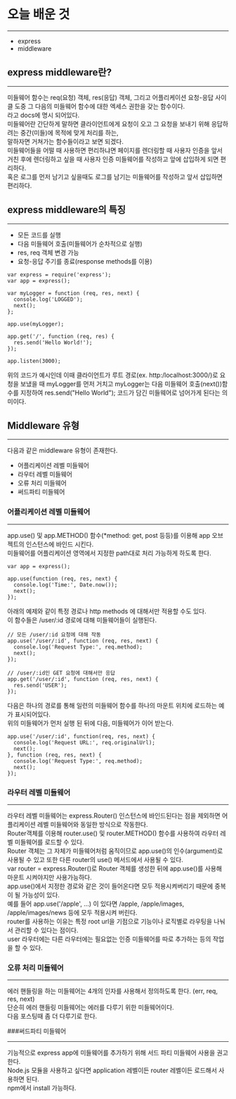 # 오늘 배운 것
___
* express
* middleware

## express middleware란?
___

미들웨어 함수는 req(요청) 객체, res(응답) 객체, 그리고 어플리케이션 요청-응답 사이클 도중 그 다음의 미들웨어 함수에 대한 엑세스 권한을 갖는 함수이다.<br/>
라고 docs에 명시 되어있다.<br/>
미들웨어란 간단하게 말하면 클라이언트에게 요청이 오고 그 요청을 보내기 위해 응답하려는 중간(미들)에 목적에 맞게 처리를 하는,<br/> 
말하자면 거쳐가는 함수들이라고 보면 되겠다.<br/>
미들웨어들을 어떨 때 사용하면 편리하냐면 페이지를 렌더링할 때 사용자 인증을 앞서 거친 후에 렌더링하고 싶을 때 사용자 인증 미들웨어를 작성하고 앞에 삽입하게 되면 편리하다.<br/>
혹은 로그를 먼저 남기고 싶을때도 로그를 남기는 미들웨어를 작성하고 앞서 삽입하면 편리하다.<br/>

## express middleware의 특징
___

* 모든 코드를 실행
* 다음 미들웨어 호출(미들웨어가 순차적으로 실행)
* res, req 객체 변경 가능
* 요청-응답 주기를 종료(response methods를 이용)

```
var express = require('express');
var app = express();

var myLogger = function (req, res, next) {
  console.log('LOGGED');
  next();
};

app.use(myLogger);

app.get('/', function (req, res) {
  res.send('Hello World!');
});

app.listen(3000);
```
위의 코드가 예시인데 이때 클라이언트가 루트 경로(ex. http:/localhost:3000/)로 요청을 보냈을 때
 myLogger를 먼저 거치고 myLogger는 다음 미들웨어 호출(next())함수를 지정하여 res.send("Hello World"); 코드가 담긴 미들웨어로 넘어가게 된다는 의미이다.<br/>

## Middleware 유형
___

다음과 같은 middleware 유형이 존재한다.

* 어플리케이션 레벨 미들웨어
* 라우터 레벨 미들웨어
* 오류 처리 미들웨어
* 써드파티 미들웨어


### 어플리케이션 레벨 미들웨어
___

app.use() 및 app.METHOD() 함수(*method: get, post 등등)를 이용해 app 오브젝트의 인스턴스에 바인드 시킨다.<br/>
미들웨어를 어플리케이션 영역에서 지정한 path대로 처리 가능하게 하도록 한다.<br/>
```
var app = express();

app.use(function (req, res, next) {
  console.log('Time:', Date.now());
  next();
});
```

아래의 예제와 같이 특정 경로나 http methods 에 대해서만 적용할 수도 있다.<br/>
이 함수들은 /user/:id 경로에 대해 미들웨어들이 실행된다.
```
// 모든 /user/:id 요청에 대해 작동
app.use('/user/:id', function (req, res, next) {
  console.log('Request Type:', req.method);
  next();
});

// /user/:id인 GET 요청에 대해서만 응답
app.get('/user/:id', function (req, res, next) {
  res.send('USER');
});
```
다음은 하나의 경로를 통해 일련의 미들웨어 함수를 하나의 마운트 위치에 로드하는 예가 표시되어있다.<br/> 
위의 미들웨어가 먼저 실행 된 뒤에 다음, 미들웨어가 이어 받는다.<br/>
```
app.use('/user/:id', function(req, res, next) {
  console.log('Request URL:', req.originalUrl);
  next();
}, function (req, res, next) {
  console.log('Request Type:', req.method);
  next();
});
```

### 라우터 레벨 미들웨어
___

라우터 레벨 미들웨어는 express.Router() 인스턴스에 바인드된다는 점을 제외하면 어플리케이션 레벨 미들웨어와 동일한 방식으로 작동한다.<br/>
Router객체를 이용해 router.use() 및 router.METHOD() 함수를 사용하여 라우터 레벨 미들웨어를 로드할 수 있다.<br/>
Router 객체는 그 자체가 미들웨어처럼 움직이므로 app.use()의 인수(argument)로 사용될 수 있고 또한 다른 router의 use() 메서드에서 사용될 수 있다.<br/>
var router = express.Router()로 Router 객체를 생성한 뒤에 app.use()를 사용해 마운트 시켜야지만 사용가능하다.<br/>
app.use()에서 지정한 경로와 같은 것이 들어온다면 모두 적용시켜버리기 때문에 중복이 될 가능성이 있다. <br/>
예를 들어 app.use('/apple', ...) 이 있다면 /apple, /apple/images, /apple/images/news 등에 모두 적용시켜 버린다.<br/>
router를 사용하는 이유는 특정 root url을 기점으로 기능이나 로직별로 라우팅을 나눠서 관리할 수 있다는 점이다.<br/>
user 라우터에는 다른 라우터에는 필요없는 인증 미들웨어를 따로 추가하는 등의 작업을 할 수 있다.<br/>

### 오류 처리 미들웨어
___

에러 핸들링을 하는 미들웨어는 4개의 인자를 사용해서 정의하도록 한다. (err, req, res, next)<br/>
단순히 에러 핸들링 미들웨어는 에러를 다루기 위한 미들웨어이다.<br/>
다음 포스팅때 좀 더 다루기로 한다.<br/>

###써드파티 미들웨어
___

기능적으로 express app에 미들웨어를 추가하기 위해 서드 파티 미들웨어 사용을 권고한다. <br/>
Node.js 모듈을 사용하고 싶다면 application 레벨이든 router 레벨이든 로드해서 사용하면 된다.<br/>
npm에서 install 가능하다.<br/>

